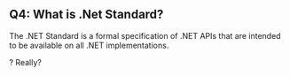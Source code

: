 ## Q4: What is .Net Standard?

The .NET Standard is a formal specification of .NET APIs that are intended to be available on all .NET implementations.

?
Really?